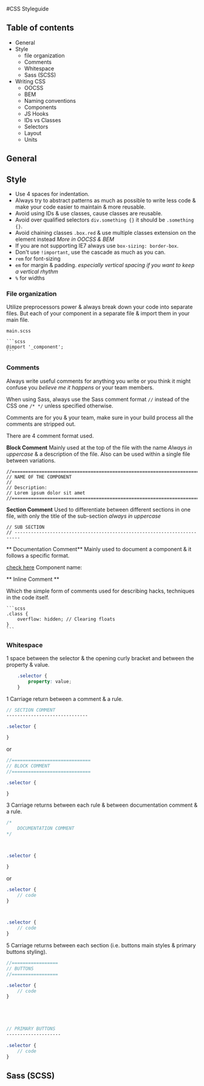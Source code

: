 #CSS Styleguide


## Table of contents

* General
* Style
    * file organization
    * Comments
    * Whitespace
    * Sass (SCSS)
* Writing CSS
    * OOCSS
    * BEM
    * Naming conventions
    * Components
    * JS Hooks
    * IDs vs Classes
    * Selectors
    * Layout
    * Units

## General

## Style

* Use 4 spaces for indentation.
* Always try to abstract patterns as much as possible to write less code & make your code easier to maintain & more reusable.
* Avoid using IDs & use classes, cause classes are reusable.
* Avoid over qualified selectors `div.something {}` it should be `.something {}`.
* Avoid chaining classes `.box.red` & use multiple classes extension on the element instead _More in OOCSS & BEM_
* If you are not supporting IE7 always use `box-sizing: border-box`.
* Don't use `!important`, use the cascade as much as you can.
* `rem` for font-sizing
* `em` for margin & padding. _especially vertical spacing if you want to keep a vertical rhythm_
* `%` for widths

### File organization

Utilize preprocessors power & always break down your code into separate files. But each of your component in a separate file & import them in your main file.

`main.scss`

    ```scss
    @import '_component';
    ```

### Comments

Always write useful comments for anything you write or you think it might confuse you _believe me it happens_ or your team members.

When using Sass, always use the Sass comment format `//` instead of the CSS one `/* */` unless specified otherwise.

Comments are for you & your team, make sure in your build process all the comments are stripped out.

There are 4 comment format used.

**Block Comment**
Mainly used at the top of the file with the name _Always in uppercase_ & a description of the file. Also can be used within a single file between variations.

    //=========================================================================
    // NAME OF THE COMPONENT
    //
    // Description:
    // Lorem ipsum dolor sit amet
    //=========================================================================


**Section Comment**
Used to differentiate between different sections in one file, with only the title of the sub-section _always in uppercase_

    // SUB SECTION
    // ------------------------------------------------------------------------


** Documentation Comment**
Mainly used to document a component & it follows a specific format.

[check here](https://github.com/nopr/sassdown)
Component name:

** Inline Comment **

Which the simple form of comments used for describing hacks, techniques in the code itself.

    ```scss
    .class {
        overflow: hidden; // Clearing floats
    }
    ```

### Whitespace

1 space between the selector & the opening curly bracket and between the property & value.

```scss
    .selector {
        property: value;
    }
```

1 Carriage return between a comment & a rule.

```scss
// SECTION COMMENT
------------------------------

.selector {

}
```

or

```scss
//=============================
// BLOCK COMMENT
//=============================

.selector {

}
```

3 Carriage returns between each rule & between documentation comment & a rule.

```scss
/*
    DOCUMENTATION COMMENT
*/



.selector {

}
```

or

```scss
.selector {
    // code
}



.selector {
    // code
}
```

5 Carriage returns between each section (i.e. buttons main styles & primary buttons styling).

```scss
//=================
// BUTTONS
//=================

.selector {
    // code
}





// PRIMARY BUTTONS
--------------------

.selector {
    // code
}
```

## Sass (SCSS)